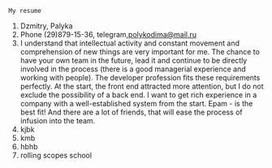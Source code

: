 

```
My resume
```

1. Dzmitry, Palyka
2. Phone (29)879-15-36, telegram,polykodima@mail.ru
3. I understand that intellectual activity and constant movement and comprehension of new things are very important for me. The chance to have your own team in the future, lead it and continue to be directly involved in the process (there is a good managerial experience and working with people). The developer profession fits these requirements perfectly. At the start, the front end attracted more attention, but I do not exclude the possibility of a back end. I want to get rich experience in a company with a well-established system from the start. Epam - is the best fit! And there are a lot of friends, that will ease the process of infusion into the team.
4. kjbk
5. kmb
6. hbhb
7. rolling scopes school

